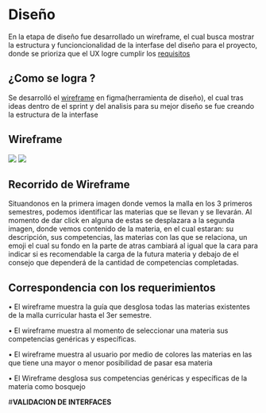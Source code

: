 # Diseño 
En la etapa de diseño fue desarrollado un wireframe, el cual busca mostrar la estructura y funcioncionalidad de la interfase del diseño para el proyecto,
donde se prioriza que el UX logre cumplir los [requisitos ](Requisitos.md)

## ¿Como se logra ?
Se desarrolló el [wireframe](https://www.figma.com/design/YT4HiCFBc4AuxOjEfvL3RB/Untitled?node-id=0-1&node-type=canvas&t=wTuoHS4uEmnhiwvt-0) en 
figma(herramienta de diseño), el cual tras ideas dentro de el sprint y del analisis para su mejor diseño se fue creando la estructura de la interfase 

## Wireframe
![](https://github.com/Killercrod/Equipo-1-FIS-Repositorio/blob/d01bff9823a12a7e4aae5c40f80f2fea3d94b5cd/WIREFRAME/Recursos%20Dise%C3%B1o/Main.png)
![](https://github.com/Killercrod/Equipo-1-FIS-Repositorio/blob/fdb449c18236ccda367c11f3b00418b85f690450/WIREFRAME/Recursos%20Dise%C3%B1o/Vista%20x%20materia.png)
## Recorrido de Wireframe
Situandonos en la primera imagen donde vemos la malla en los 3 primeros semestres, podemos identificar las materias que se llevan y se llevarán. 
Al momento de dar click en alguna de estas se desplazara a la segunda imagen, donde vemos contenido de la materia, en el cual estaran: su descripción, sus competencias, las materias con las que se relaciona, un emoji el cual su fondo en la parte de atras cambiará al igual que la cara para indicar si es recomendable la carga de la futura materia y debajo de el consejo que dependerá de la cantidad de competencias completadas.

## Correspondencia con los requerimientos

•	El wireframe muestra la guía que desglosa todas las materias existentes de la malla curricular hasta el 3er semestre.

•	El wireframe muestra al momento de seleccionar una materia sus competencias genéricas y específicas.

•	El wireframe muestra al usuario por medio de colores las materias en las que tiene una mayor o menor posibilidad de pasar esa materia

• El Wireframe desglosa sus competencias genéricas y específicas de la materia como bosquejo










#**VALIDACION DE INTERFACES**
